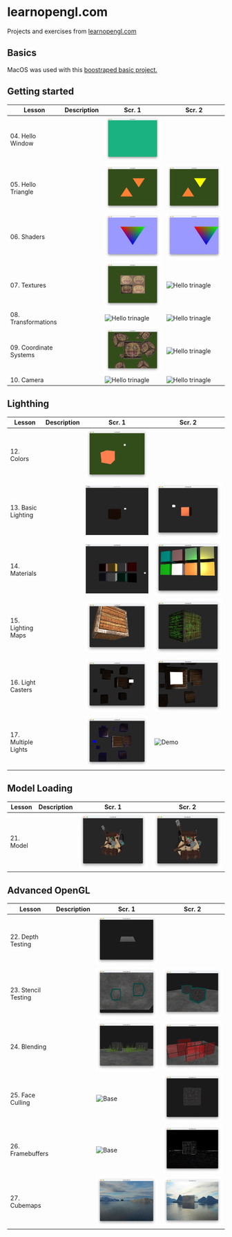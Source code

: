 # learnopengl.com
Projects and exercises from [learnopengl.com](https://learnopengl.com)

## Basics

MacOS was used with this [boostraped basic project.](https://github.com/st235/learnopengl-macos-bootstrap)

## Getting started

| Lesson | Description | Scr. 1 | Scr. 2|
| ----- | ----- | ----- | ----- |
| 04. Hello Window | | ![Creating a window](./images/4-creating-a-window.png) | |
| 05. Hello Triangle | | ![Hello trinagle](./images/5-hello-triangle-ex1+2.png) | ![Hello trinagle](./images/5-hello-triangle-ex3.png) |
| 06. Shaders | | ![Hello trinagle](./images/6-shaders-ex1.png) | ![Hello trinagle](./images/6-shaders-ex2.png) |
| 07. Textures | | ![Hello trinagle](./images/7-textures-ex2.png) | ![Hello trinagle](./images/7-textures-ex4.gif) |
| 08. Transformations | | ![Hello trinagle](./images/8-transformations-ex1.gif) | ![Hello trinagle](./images/8-transformations-ex2.gif) |
| 09. Coordinate Systems | | ![Hello trinagle](./images/9-coordinate-systems-final.png) | ![Hello trinagle](./images/9-coordinate-systems-rotation.gif) |
| 10. Camera | | ![Hello trinagle](./images/10-camera-custom-matrix.gif) | ![Hello trinagle](./images/10-camera-zoom.gif) |

## Lighthing

| Lesson | Description | Scr. 1 | Scr. 2|
| ----- | ----- | ----- | ----- |
| 12. Colors | | ![Colors](./images/12-colors.png) | |
| 13. Basic Lighting | | ![Basic Lighting](./images/13-basic-lighting.gif) | ![GoUround](./images/13-basic-lighting-diffuse-gouraund.png) |
| 14. Materials | | ![Demo](./images/14-materials-demo.gif) | ![Demo Materials](./images/14-materials-demo3.png) |
| 15. Lighting Maps | | ![Base](./images/15-lighting-maps-base2.png) | ![Emission](./images/15-lighting-maps-ex3-alt.png) |
| 16. Light Casters | | ![Positional Light](./images/16-light-casters-positional-light-alt2.png) | ![Spot Light](./images/16-light-casters-spot-light-alt.png) |
| 17. Multiple Lights | | ![Base](./images/17-multiple-lights-alt2.png) | ![Demo](./images/17-multiple-lights.gif) |

## Model Loading

| Lesson | Description | Scr. 1 | Scr. 2|
| ----- | ----- | ----- | ----- |
| 21. Model | | ![Base](./images/21-model.png) | ![Alt. 1](./images/21-model-alt.png) |

## Advanced OpenGL

| Lesson | Description | Scr. 1 | Scr. 2|
| ----- | ----- | ----- | ----- |
| 22. Depth Testing | | ![Base](./images/22-depth-testing.png) | |
| 23. Stencil Testing | | ![Base](./images/23-stencil-testing-alt.png) | ![Alt. 1](./images/23-stencil-testing-alt1.png) |
| 24. Blending | | ![Base](./images/24-blending.png) | ![Alt. 1](./images/24-blending-alt.png) |
| 25. Face Culling | | ![Base](./images/25-face-culling.gif) | ![Back culling](./images/25-face-culling-back.png) |
| 26. Framebuffers | | ![Base](./images/26-framebuffers.gif) | ![Back culling](./images/26-framebuffers-alt2.png) |
| 27. Cubemaps | | ![Base](./images/27-cubemaps-alt1.png) | ![Reflection](./images/27-cubemaps-reflect.png) |
